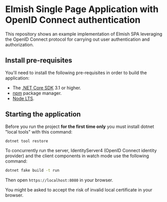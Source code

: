 # Elmish Single Page Application with OpenID Connect authentication

This repository shows an example implementation of Elmish SPA leveraging the OpenID Connect protocol for carrying out user authentication and authorization.

## Install pre-requisites
You'll need to install the following pre-requisites in order to build the application:

* The [.NET Core SDK](https://www.microsoft.com/net/download) 3.1 or higher.
* [npm](https://nodejs.org/en/download/) package manager.
* [Node LTS](https://nodejs.org/en/download/).

## Starting the application
Before you run the project **for the first time only** you must install dotnet "local tools" with this command:

```bash
dotnet tool restore
```

To concurrently run the server, IdentityServer4 (OpenID Connect identity provider) and the client components in watch mode use the following command:

```bash
dotnet fake build -t run
```

Then open `https://localhost:8080` in your browser.

You might be asked to accept the risk of invalid local certificate in your browser.
